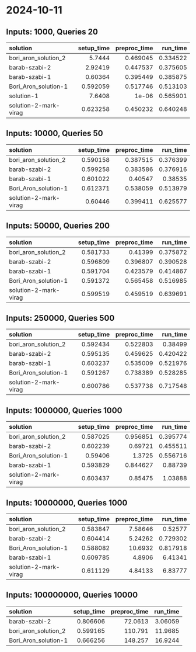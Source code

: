 # 2024-10-11

## Inputs: 1000, Queries 20

| solution              |   setup_time |   preproc_time |   run_time |
|:----------------------|-------------:|---------------:|-----------:|
| bori_aron_solution_2  |     5.7444   |       0.469045 |   0.334522 |
| barab-szabi-2         |     2.92419  |       0.447537 |   0.375605 |
| barab-szabi-1         |     0.60364  |       0.395449 |   0.385875 |
| Bori_Aron_solution-1  |     0.592059 |       0.517746 |   0.513103 |
| solution-1            |     7.6408   |       1e-06    |   0.565901 |
| solution-2-mark-virag |     0.623258 |       0.450232 |   0.640248 |

## Inputs: 10000, Queries 50

| solution              |   setup_time |   preproc_time |   run_time |
|:----------------------|-------------:|---------------:|-----------:|
| bori_aron_solution_2  |     0.590158 |       0.387515 |   0.376399 |
| barab-szabi-2         |     0.599258 |       0.383586 |   0.376916 |
| barab-szabi-1         |     0.601022 |       0.40547  |   0.38535  |
| Bori_Aron_solution-1  |     0.612371 |       0.538059 |   0.513979 |
| solution-2-mark-virag |     0.60446  |       0.399411 |   0.625577 |

## Inputs: 50000, Queries 200

| solution              |   setup_time |   preproc_time |   run_time |
|:----------------------|-------------:|---------------:|-----------:|
| bori_aron_solution_2  |     0.581733 |       0.41399  |   0.375872 |
| barab-szabi-2         |     0.596809 |       0.396807 |   0.390528 |
| barab-szabi-1         |     0.591704 |       0.423579 |   0.414867 |
| Bori_Aron_solution-1  |     0.591372 |       0.565458 |   0.516985 |
| solution-2-mark-virag |     0.599519 |       0.459519 |   0.639691 |

## Inputs: 250000, Queries 500

| solution              |   setup_time |   preproc_time |   run_time |
|:----------------------|-------------:|---------------:|-----------:|
| bori_aron_solution_2  |     0.592434 |       0.522803 |   0.38499  |
| barab-szabi-2         |     0.595135 |       0.459625 |   0.420422 |
| barab-szabi-1         |     0.603237 |       0.535009 |   0.521976 |
| Bori_Aron_solution-1  |     0.591267 |       0.738389 |   0.528285 |
| solution-2-mark-virag |     0.600786 |       0.537738 |   0.717548 |

## Inputs: 1000000, Queries 1000

| solution              |   setup_time |   preproc_time |   run_time |
|:----------------------|-------------:|---------------:|-----------:|
| bori_aron_solution_2  |     0.587025 |       0.956851 |   0.395774 |
| barab-szabi-2         |     0.602239 |       0.69721  |   0.455511 |
| Bori_Aron_solution-1  |     0.59406  |       1.3725   |   0.556716 |
| barab-szabi-1         |     0.593829 |       0.844627 |   0.88739  |
| solution-2-mark-virag |     0.603437 |       0.85475  |   1.03888  |

## Inputs: 10000000, Queries 1000

| solution              |   setup_time |   preproc_time |   run_time |
|:----------------------|-------------:|---------------:|-----------:|
| bori_aron_solution_2  |     0.583847 |        7.58646 |   0.52577  |
| barab-szabi-2         |     0.604414 |        5.24262 |   0.729302 |
| Bori_Aron_solution-1  |     0.588082 |       10.6932  |   0.817918 |
| barab-szabi-1         |     0.609785 |        4.8906  |   6.41341  |
| solution-2-mark-virag |     0.611129 |        4.84133 |   6.83777  |

## Inputs: 100000000, Queries 10000

| solution             |   setup_time |   preproc_time |   run_time |
|:---------------------|-------------:|---------------:|-----------:|
| barab-szabi-2        |     0.806606 |        72.0613 |    3.06059 |
| bori_aron_solution_2 |     0.599165 |       110.791  |   11.9685  |
| Bori_Aron_solution-1 |     0.666256 |       148.257  |   16.9244  |